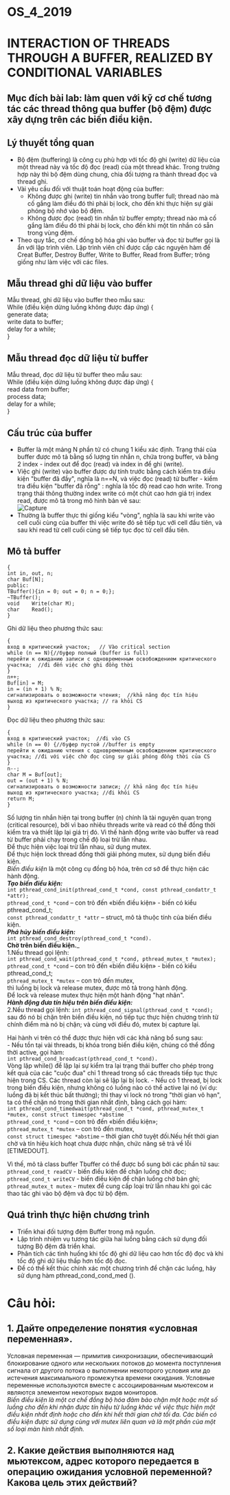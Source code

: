 # OS_4_2019
# INTERACTION OF THREADS THROUGH A BUFFER, REALIZED BY CONDITIONAL VARIABLES
## Mục đích bài lab:  làm quen với kỹ cơ chế tương tác các thread thông qua buffer (bộ đệm) được xây dựng trên các biến điều kiện.  

## Lý thuyết tổng quan  
* Bộ đệm (buffering) là công cụ phù hợp với tốc độ ghi (write) dữ liệu của một thread này và tốc độ đọc (read) của một thread khác. Trong trường hợp này thì bộ đệm dùng chung, chia đối tượng ra thành thread đọc và thread ghi.
* Vài yêu cầu đối với thuật toán hoạt động của buffer:
    - Không được ghi (write) tin nhắn vào trong buffer full; thread nào mà cố gắng làm điều đó thì  phải bị lock, cho đến khi thực hiện sự giải phóng bộ nhớ vào bộ đệm.
    - Không được đọc (read) tin nhắn từ buffer empty; thread nào mà cố gắng làm điều đó thì phải bị lock, cho đến khi một tin nhắn có sẵn trong vùng đệm.
 * Theo quy tắc, cơ chế đồng bộ hóa ghi vào buffer và đọc từ buffer gọi là ẩn với lập trình viên. Lập trình viên chỉ được cấp các nguyên hàm để Creat Buffer, Destroy Buffer, Write to Buffer, Read from Buffer; trông giống như làm việc với các files.
## Mẫu thread ghi dữ liệu vào buffer  
Mẫu thread, ghi dữ liệu vào buffer theo mẫu sau:  
While (điều kiện dừng luồng không được đáp ứng) {  
generate data;  
write data to buffer;  
delay for a while;  
}  

## Mẫu thread đọc dữ liệu từ buffer  
Mẫu thread, đọc dữ liệu từ buffer theo mẫu sau:  
While (điều kiện dừng luồng không được đáp ứng) {    
read data from buffer;  
process data;    
delay for a while;    
}   
## Cấu trúc của buffer  
* Buffer là một mảng N phần tử có chung 1 kiểu xác định. Trạng thái của buffer được mô tả bằng số lượng tin nhắn n, chứa trong buffer, và bằng 2 index - index out để đọc (read) và index in để ghi (write).  
* Việc ghi (write) vào buffer được dự tính trước bằng cách kiểm tra điều kiện "buffer đã đầy", nghĩa là  n==N, và việc đọc (read) từ buffer - kiểm tra điều kiện "buffer đã rỗng" : nghĩa là tốc độ read cao hơn write. Trong trạng thái thông thường index write có một chút cao hơn giá trị index read, được mô tả trong mô hình bản vẽ sau:  
![Capture](https://user-images.githubusercontent.com/24553030/56429992-86bf1c00-62cd-11e9-8627-148f384cc8a6.PNG)  
* Thường là buffer thực thi giống kiểu "vòng", nghĩa là sau khi write vào cell cuối cùng của buffer thì việc write đó sẽ tiếp tục với cell đầu tiên, và sau khi read từ cell cuối cùng sẽ tiếp tục đọc từ cell đầu tiên.  
## Mô tả buffer  
````class TBuffer  
{  
int in, out, n;  
char Buf[N];  
public:  
TBuffer(){in = 0; out = 0; n = 0;};  
~TBuffer();  
void	Write(char M);  
char	Read();  
}  
````
Ghi dữ liệu theo phương thức sau:  
````void TBuffer::Write(char M)
{
вход в критический участок;   // Vào critical section
while (n == N){//буфер полный (buffer is full)
перейти к ожиданию записи с одновременным освобождением критического участка;  //đi đến việc chờ ghi đồng thời
}
n++;
Buf[in] = M;
in = (in + 1) % N;
сигнализировать о возможности чтения;  //khả năng đọc tín hiệu
выход из критического участка; // ra khỏi CS
}
````
Đọc dữ liệu theo phương thức sau:  
````char TBuffer::Read()
{
вход в критический участок;  //đi vào CS
while (n == 0) {//буфер пустой //buffer is empty
перейти к ожиданию чтения с одновременным освобождением критического участка; //đi với việc chờ đọc cùng sự giải phóng đồng thời của CS
}
n--;
char М = Buf[out];
out = (out + 1) % N;
сигнализировать о возможности записи; // khả năng đọc tín hiệu
выход из критического участка; //đi khỏi CS
return M;
}
````
Số lượng tin nhắn hiện tại trong buffer (n) chính là tài nguyên quan trọng  (critical resource), bởi vì bao nhiêu threads write và read có thể đồng thời kiểm tra và thiết lập lại giá trị đó. Vì thế hành động write vào buffer và read từ buffer phải chạy trong chế độ loại trừ lẫn nhau.  
Để thực hiện việc loại trừ lẫn nhau, sử dụng mutex.  
Để thực hiện lock thread đồng thời giải phóng mutex, sử dụng biến điều kiện.  
*Biến điều kiện* là một công cụ đồng bộ hóa, trên cơ sở để thực hiện các hành động.  
___Tạo biến điều kiện:___  
````int pthread_cond_init(pthread_cond_t *cond, const pthread_condattr_t *attr);````  
````pthread_cond_t *cond```` – con trỏ đến «biến điều kiện» - biến có kiểu pthread_cond_t;  
````const pthread_condattr_t *attr```` – struct, mô tả thuộc tính của biến điều kiện.  
___Phá hủy biến điều kiện:___  
````int pthread_cond_destroy(pthread_cond_t *cond).````  
__Chờ trên biến điều kiện.___    
1.Nếu thread gọi lệnh:  
````int pthread_cond_wait(pthread_cond_t *cond, pthread_mutex_t *mutex);````  
````pthread_cond_t *cond```` – con trỏ đến «biến điều kiện» - biến có kiểu pthread_cond_t;  
````pthread_mutex_t *mutex```` – con trỏ đến mutex,    
thì luồng bị lock và release mutex, được mô tả trong hành động.  
Để lock và release mutex thực hiện một hành động "hạt nhân".  
___Hành động đưa tín hiệu trên biến điều kiện:___  
2.Nếu thread gọi lệnh:
    ````int pthread_cond_signal(pthread_cond_t *cond);```` sau đó nó bị chặn trên biến điều kiện, nó tiếp tục thực hiện chương trình từ chính điểm mà nó bị chặn; và cùng với điều đó, mutex bị capture lại.  
    
    
  Hai hành vi trên có thể được thực hiện với các khả năng bổ sung sau:  
    - Nếu tồn tại vài threads, bị khóa trong biến điều kiện, chúng có thể đồng thời active, gọi hàm:  
        ````int pthread_cond_broadcast(pthread_cond_t *cond).````  
        Vòng lặp while() để lặp lại sự kiểm tra lại trạng thái buffer cho phép trong kết quả của các "cuộc đua" chỉ 1 thread trong số các threads tiếp tục thực hiện trong CS. Các thread còn lại sẽ lặp lại bị lock.
    - Nếu có 1 thread, bị lock trong biến điều kiện, nhưng không có luồng nào có thể active lại nó (ví dụ: luồng đã bị kết thúc bất thường); thì thay vì lock nó trong "thời gian vô hạn", ta có thể chặn nó trong thời gian nhất định, bằng cách gọi hàm:  
    ````int pthread_cond_timedwait(pthread_cond_t *cond, pthread_mutex_t *mutex, const struct timespec *abstime````  
    ````pthread_cond_t *cond```` – con trỏ đến «biến điều kiện»;  
````pthread_mutex_t *mutex```` – con trỏ đến mutex,  
````const struct timespec *abstime```` – thời gian chờ tuyệt đối.Nếu hết thời gian chờ và tín hiệu kích hoạt chưa được nhận, chức năng sẽ trả về lỗi [ETIMEDOUT].  


Vì thế, mô tả class buffer Tbuffer có thể được bổ sung bởi các phần tử sau:    
````pthread_cond_t readCV```` - biến điều kiện để chặn luồng chờ đọc;  
````pthread_cond_t writeCV```` - biến điều kiện để chặn luồng chờ bản ghi;  
````pthread_mutex_t mutex```` - mutex để cung cấp loại trừ lẫn nhau khi gọi các thao tác ghi vào bộ đệm và đọc từ bộ đệm.  
## Quá trình thực hiện chương trình
- Triển khai đối tượng đệm Buffer trong mã nguồn.  
- Lập trình nhiệm vụ tương tác giữa hai luồng bằng cách sử dụng đối tượng Bộ đệm đã triển khai.  
- Phân tích các tình huống khi tốc độ ghi dữ liệu cao hơn tốc độ đọc và khi tốc độ ghi dữ liệu thấp hơn tốc độ đọc.  
- Để có thể kết thúc chính xác một chương trình để chặn các luồng, hãy sử dụng hàm pthread_cond_cond_med ().  
# Câu hỏi:
## 1.	Дайте определение понятия «условная переменная».    
Условная переменная — примитив синхронизации, обеспечивающий блокирование одного или нескольких потоков до момента поступления сигнала от другого потока о выполнении некоторого условия или до истечения максимального промежутка времени ожидания. Условные переменные используются вместе с ассоциированным мьютексом и являются элементом некоторых видов мониторов.  
*Biến điều kiện là một cơ chế đồng bộ hóa đảm bảo chặn một hoặc một số luồng cho đến khi nhận được tín hiệu từ luồng khác về việc thực hiện một điều kiện nhất định hoặc cho đến khi hết thời gian chờ tối đa. Các biến có điều kiện được sử dụng cùng với mutex liên quan và là một phần của một số loại màn hình nhất định.*  
## 2.	Какие действия выполняются над мьютексом, адрес которого передается в операцию ожидания условной переменной? Какова цель этих действий?  

    






